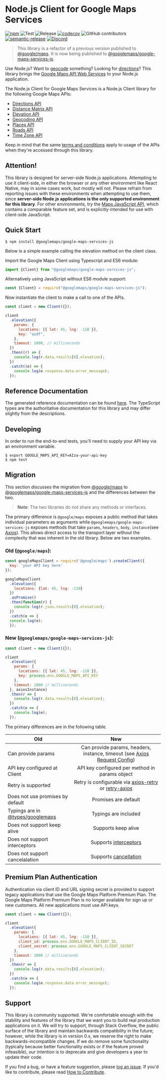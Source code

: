 Node.js Client for Google Maps Services
=======================================

[![npm](https://img.shields.io/npm/v/@googlemaps/google-maps-services-js.svg)](https://www.npmjs.com/package/@googlemaps/google-maps-services-js)
![Test](https://github.com/googlemaps/google-maps-services-js/workflows/test/badge.svg)
![Release](https://github.com/googlemaps/google-maps-services-js/workflows/release/badge.svg)
[![codecov](https://codecov.io/gh/googlemaps/google-maps-services-js/branch/master/graph/badge.svg)](https://codecov.io/gh/googlemaps/google-maps-services-js)
![GitHub contributors](https://img.shields.io/github/contributors/googlemaps/google-maps-services-js?color=green)
[![semantic-release](https://img.shields.io/badge/%20%20%F0%9F%93%A6%F0%9F%9A%80-semantic--release-e10079.svg)](https://github.com/semantic-release/semantic-release)
[![Discord](https://img.shields.io/discord/676948200904589322)](https://discord.gg/jRteCzP)


> This library is a refactor of a previous version published to [@google/maps](https://www.npmjs.com/package/@google/maps). It is now being published to [@googlemaps/google-maps-services-js](https://www.npmjs.com/package/@googlemaps/google-maps-services-js).

Use Node.js? Want to [geocode][Geocoding API] something? Looking
for [directions][Directions API]?
This library brings the [Google Maps API Web Services] to your Node.js
application.

The Node.js Client for Google Maps Services is a Node.js Client library
for the following Google Maps APIs:

 - [Directions API]
 - [Distance Matrix API]
 - [Elevation API]
 - [Geocoding API]
 - [Places API]
 - [Roads API]
 - [Time Zone API]

Keep in mind that the same [terms and conditions](https://developers.google.com/maps/terms)
apply to usage of the APIs when they're accessed through this library.

## Attention!

This library is designed for server-side Node.js applications. Attempting to use it client-side, in either the browser or any other environment like React Native, may in some cases work, but mostly will not. Please refrain from reporting issues with these environments when attempting to use them, since **server-side Node.js applications is the only supported environment for this library**. For other environments, try the [Maps JavaScript API], which contains a comparable feature set, and is explicitly intended for use with client-side JavaScript.

## Quick Start

    $ npm install @googlemaps/google-maps-services-js

Below is a simple example calling the elevation method on the client class.

Import the Google Maps Client using Typescript and ES6 module:

```js
import {Client} from "@googlemaps/google-maps-services-js";
```

Alternatively using JavaScript without ES6 module support:
```js
const {Client} = require("@googlemaps/google-maps-services-js");
```

Now instantiate the client to make a call to one of the APIs.

```js
const client = new Client({});

client
  .elevation({
    params: {
      locations: [{ lat: 45, lng: -110 }],
      key: "asdf",
    },
    timeout: 1000, // milliseconds
  })
  .then((r) => {
    console.log(r.data.results[0].elevation);
  })
  .catch((e) => {
    console.log(e.response.data.error_message);
  });
```

## Reference Documentation

The generated reference documentation can be found [here](https://googlemaps.github.io/google-maps-services-js/). The TypeScript types are the authoritative documentation for this library and may differ slightly from the descriptions.

## Developing

In order to run the end-to-end tests, you'll need to supply your API key via an
environment variable.

    $ export GOOGLE_MAPS_API_KEY=AIza-your-api-key
    $ npm test

## Migration

This section discusses the migration from [@google/maps](https://www.npmjs.com/package/@google/maps) to [@googlemaps/google-maps-services-js](https://www.npmjs.com/package/@googlemaps/google-maps-services-js) and the differences between the two.

> **Note**: The two libraries do not share any methods or interfaces.

The primary difference is `@google/maps` exposes a public method that takes individual parameters as arguments while `@googlemaps/google-maps-services-js` exposes methods that take `params`, `headers`, `body`, `instance`(see [Axios](https://github.com/axios/axios)). This allows direct access to the transport layer without the complexity that was inherent in the old library. Below are two examples.

### Old (`@google/maps`):
```js
const googleMapsClient = require('@google/maps').createClient({
  key: 'your API key here'
});

googleMapsClient
  .elevation({
    locations: {lat: 45, lng: -110}
  })
  .asPromise()
  .then(function(r) {
    console.log(r.json.results[0].elevation);
  })
  .catch(e => {
  console.log(e);
  });
```

### New (`@googlemaps/google-maps-services-js`):
```js
const client = new Client({});

client
  .elevation({
    params: {
      locations: [{ lat: 45, lng: -110 }],
      key: process.env.GOOGLE_MAPS_API_KEY
    },
    timeout: 1000 // milliseconds
  }, axiosInstance)
  .then(r => {
    console.log(r.data.results[0].elevation);
  })
  .catch(e => {
    console.log(e);
  });
```

The primary differences are in the following table.

| Old        | New           |
| ------------- |:-------------:|
| Can provide params     | Can provide params, headers, instance, timeout (see [Axios Request Config](https://github.com/axios/axios#request-config)) |
| API key configured at Client | API key configured per method in params object|
| Retry is supported      | Retry is configurable via [axios-retry](https://www.npmjs.com/package/axios-retry) or [retry-axios](https://www.npmjs.com/package/retry-axios)      |
| Does not use promises by default | Promises are default     |
| Typings are in [@types/googlemaps](https://www.npmjs.com/package/@types/googlemaps) | Typings are included |
| Does not support keep alive | Supports keep alive |
| Does not support interceptors | Supports [interceptors](https://github.com/axios/axios#interceptors)|
| Does not support cancelalation | Supports [cancellation](https://github.com/axios/axios#cancellation) |

## Premium Plan Authentication

Authentication via client ID and URL signing secret is provided to support legacy applications that use the Google Maps Platform Premium Plan. The Google Maps Platform Premium Plan is no longer available for sign up or new customers. All new applications must use API keys.

```js
const client = new Client({});

client
  .elevation({
    params: {
      locations: [{ lat: 45, lng: -110 }],
      client_id: process.env.GOOGLE_MAPS_CLIENT_ID,
      client_secret: process.env.GOOGLE_MAPS_CLIENT_SECRET
    },
    timeout: 1000 // milliseconds
  })
  .then(r => {
    console.log(r.data.results[0].elevation);
  })
  .catch(e => {
    console.log(e.response.data.error_message);
  });
```


## Support

This library is community supported. We're comfortable enough with the
stability and features of the library that we want you to build real
production applications on it. We will try to support, through Stack
Overflow, the public surface of the library and maintain
backwards compatibility in the future; however, while the library is in
version 0.x, we reserve the right to make backwards-incompatible
changes. If we do remove some functionality (typically because better
functionality exists or if the feature proved infeasible), our intention
is to deprecate and give developers a year to update their code.

If you find a bug, or have a feature suggestion, please
[log an issue][issues]. If you'd like to contribute, please read
[How to Contribute][contrib].

[apikey]: https://developers.google.com/maps/faq#keysystem
[clientid]: https://developers.google.com/maps/documentation/business/webservices/auth

[Google Maps API Web Services]: https://developers.google.com/maps/apis-by-platform#web_service_apis
[Directions API]: https://developers.google.com/maps/documentation/directions/
[directions-key]: https://developers.google.com/maps/documentation/directions/get-api-key#key
[Distance Matrix API]: https://developers.google.com/maps/documentation/distancematrix/
[Elevation API]: https://developers.google.com/maps/documentation/elevation/
[Geocoding API]: https://developers.google.com/maps/documentation/geocoding/
[Time Zone API]: https://developers.google.com/maps/documentation/timezone/
[Roads API]: https://developers.google.com/maps/documentation/roads/
[Places API]: https://developers.google.com/places/web-service/

[issues]: https://github.com/googlemaps/google-maps-services-js/issues
[contrib]: https://github.com/googlemaps/google-maps-services-js/blob/master/CONTRIBUTING.md
[Maps JavaScript API]: https://developers.google.com/maps/documentation/javascript/
